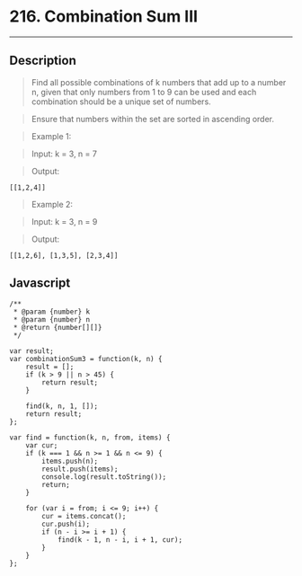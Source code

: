 # 216. Combination Sum III

---

## Description

> Find all possible combinations of k numbers that add up to a number n, given that only numbers from 1 to 9 can be used and each combination should be a unique set of numbers.

> Ensure that numbers within the set are sorted in ascending order.


> Example 1:

> Input: k = 3, n = 7

> Output:

```
[[1,2,4]]
```

> Example 2:

> Input: k = 3, n = 9

> Output:

```
[[1,2,6], [1,3,5], [2,3,4]]
```

## Javascript


```
/**
 * @param {number} k
 * @param {number} n
 * @return {number[][]}
 */

var result;
var combinationSum3 = function(k, n) {
    result = [];
    if (k > 9 || n > 45) {
        return result;
    }

    find(k, n, 1, []);
    return result;
};

var find = function(k, n, from, items) {
    var cur;
    if (k === 1 && n >= 1 && n <= 9) {
        items.push(n);
        result.push(items);
        console.log(result.toString());
        return;
    }

    for (var i = from; i <= 9; i++) {
        cur = items.concat();
        cur.push(i);
        if (n - i >= i + 1) {
            find(k - 1, n - i, i + 1, cur);
        }
    }
};
```
